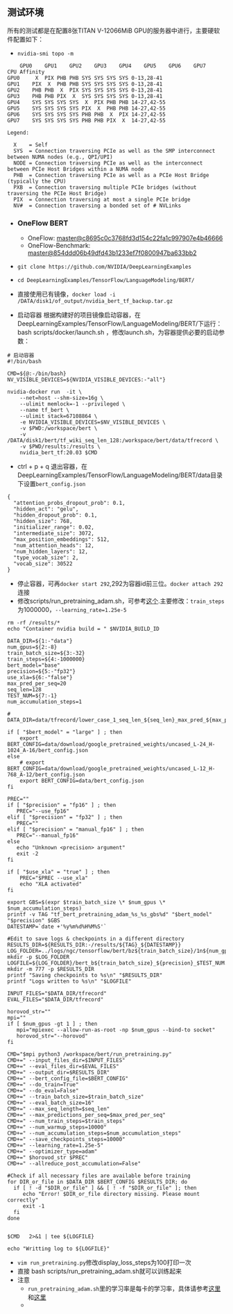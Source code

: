 ## 测试环境
所有的测试都是在配置8张TITAN V-12066MiB GPU的服务器中进行，主要硬软件配置如下：
- `nvidia-smi topo -m`  
```
	GPU0	GPU1	GPU2	GPU3	GPU4	GPU5	GPU6	GPU7	CPU Affinity
GPU0	 X 	PIX	PHB	PHB	SYS	SYS	SYS	SYS	0-13,28-41
GPU1	PIX	 X 	PHB	PHB	SYS	SYS	SYS	SYS	0-13,28-41
GPU2	PHB	PHB	 X 	PIX	SYS	SYS	SYS	SYS	0-13,28-41
GPU3	PHB	PHB	PIX	 X 	SYS	SYS	SYS	SYS	0-13,28-41
GPU4	SYS	SYS	SYS	SYS	 X 	PIX	PHB	PHB	14-27,42-55
GPU5	SYS	SYS	SYS	SYS	PIX	 X 	PHB	PHB	14-27,42-55
GPU6	SYS	SYS	SYS	SYS	PHB	PHB	 X 	PIX	14-27,42-55
GPU7	SYS	SYS	SYS	SYS	PHB	PHB	PIX	 X 	14-27,42-55

Legend:

  X    = Self
  SYS  = Connection traversing PCIe as well as the SMP interconnect between NUMA nodes (e.g., QPI/UPI)
  NODE = Connection traversing PCIe as well as the interconnect between PCIe Host Bridges within a NUMA node
  PHB  = Connection traversing PCIe as well as a PCIe Host Bridge (typically the CPU)
  PXB  = Connection traversing multiple PCIe bridges (without traversing the PCIe Host Bridge)
  PIX  = Connection traversing at most a single PCIe bridge
  NV#  = Connection traversing a bonded set of # NVLinks
```
- ### OneFlow BERT
  - OneFlow: [master@c8695c0c3768fd3d154c22fa1c997907e4b46666](https://github.com/Oneflow-Inc/oneflow)
  - OneFlow-Benchmark: [master@854ddd06b49dfd43b1233ef7f0800947ba633bb2](https://github.com/Oneflow-Inc/OneFlow-Benchmark)

- `git clone https://github.com/NVIDIA/DeepLearningExamples`
- `cd DeepLearningExamples/TensorFlow/LanguageModeling/BERT/`
- 直接使用已有镜像，`docker load -i /DATA/disk1/of_output/nvidia_bert_tf_backup.tar.gz`
- 启动容器 根据构建好的项目镜像启动容器，在DeepLearningExamples/TensorFlow/LanguageModeling/BERT/下运行：bash scripts/docker/launch.sh ，修改launch.sh，为容器提供必要的启动参数：
```
# 启动容器
#!/bin/bash

CMD=${@:-/bin/bash}
NV_VISIBLE_DEVICES=${NVIDIA_VISIBLE_DEVICES:-"all"}

nvidia-docker run  -it \
    --net=host --shm-size=16g \
    --ulimit memlock=-1 --privileged \
    --name tf_bert \
    --ulimit stack=67108864 \
    -e NVIDIA_VISIBLE_DEVICES=$NV_VISIBLE_DEVICES \
    -v $PWD:/workspace/bert \
    -v /DATA/disk1/bert/tf_wiki_seq_len_128:/workspace/bert/data/tfrecord \
    -v $PWD/results:/results \
    nvidia_bert_tf:20.03 $CMD
```
- ctrl + p + q 退出容器，在DeepLearningExamples/TensorFlow/LanguageModeling/BERT/data目录下设置`bert_config.json`
```
{
  "attention_probs_dropout_prob": 0.1,
  "hidden_act": "gelu",
  "hidden_dropout_prob": 0.1,
  "hidden_size": 768,
  "initializer_range": 0.02,
  "intermediate_size": 3072,
  "max_position_embeddings": 512,
  "num_attention_heads": 12,
  "num_hidden_layers": 12,
  "type_vocab_size": 2,
  "vocab_size": 30522
}
```
- 停止容器，可再`docker start 292`,292为容器id前三位。`docker attach 292`连接
- 修改scripts/run_pretraining_adam.sh，可参考[这个](https://github.com/Oneflow-Inc/DLPerf/blob/master/NVIDIADeepLearningExamples/TensorFlow/LanguageModeling/BERT/scripts/run_pretraining_adam.sh).主要修改：`train_steps`为1000000，`--learning_rate=1.25e-5`
```
rm -rf /results/*
echo "Container nvidia build = " $NVIDIA_BUILD_ID

DATA_DIR=${1:-"data"}
num_gpus=${2:-8}
train_batch_size=${3:-32}
train_steps=${4:-1000000}
bert_model="base"
precision=${5:-"fp32"}
use_xla=${6:-"false"}
max_pred_per_seq=20
seq_len=128
TEST_NUM=${7:-1}
num_accumulation_steps=1

# DATA_DIR=data/tfrecord/lower_case_1_seq_len_${seq_len}_max_pred_${max_pred_per_seq}_masked_lm_prob_0.15_random_seed_12345_dupe_factor_5_shard_1472_test_split_10/books_wiki_en_corpus

if [ "$bert_model" = "large" ] ; then
    export BERT_CONFIG=data/download/google_pretrained_weights/uncased_L-24_H-1024_A-16/bert_config.json
else
    # export BERT_CONFIG=data/download/google_pretrained_weights/uncased_L-12_H-768_A-12/bert_config.json
    export BERT_CONFIG=data/bert_config.json
fi

PREC=""
if [ "$precision" = "fp16" ] ; then
   PREC="--use_fp16"
elif [ "$precision" = "fp32" ] ; then
   PREC=""
elif [ "$precision" = "manual_fp16" ] ; then
   PREC="--manual_fp16"
else
   echo "Unknown <precision> argument"
   exit -2
fi

if [ "$use_xla" = "true" ] ; then
    PREC="$PREC --use_xla"
    echo "XLA activated"
fi

export GBS=$(expr $train_batch_size \* $num_gpus \* $num_accumulation_steps)
printf -v TAG "tf_bert_pretraining_adam_%s_%s_gbs%d" "$bert_model" "$precision" $GBS
DATESTAMP=`date +'%y%m%d%H%M%S'`

#Edit to save logs & checkpoints in a different directory
RESULTS_DIR=${RESULTS_DIR:-/results/${TAG}_${DATESTAMP}}
LOG_FOLDER=../logs/ngc/tensorflow/bert/bz${train_batch_size}/1n${num_gpus}g
mkdir -p $LOG_FOLDER
LOGFILE=${LOG_FOLDER}/bert_b${train_batch_size}_${precision}_$TEST_NUM.log
mkdir -m 777 -p $RESULTS_DIR
printf "Saving checkpoints to %s\n" "$RESULTS_DIR"
printf "Logs written to %s\n" "$LOGFILE"

INPUT_FILES="$DATA_DIR/tfrecord"
EVAL_FILES="$DATA_DIR/tfrecord"

horovod_str=""
mpi=""
if [ $num_gpus -gt 1 ] ; then
   mpi="mpiexec --allow-run-as-root -np $num_gpus --bind-to socket"
   horovod_str="--horovod"
fi

CMD="$mpi python3 /workspace/bert/run_pretraining.py"
CMD+=" --input_files_dir=$INPUT_FILES"
CMD+=" --eval_files_dir=$EVAL_FILES"
CMD+=" --output_dir=$RESULTS_DIR"
CMD+=" --bert_config_file=$BERT_CONFIG"
CMD+=" --do_train=True"
CMD+=" --do_eval=False"
CMD+=" --train_batch_size=$train_batch_size"
CMD+=" --eval_batch_size=16"
CMD+=" --max_seq_length=$seq_len"
CMD+=" --max_predictions_per_seq=$max_pred_per_seq"
CMD+=" --num_train_steps=$train_steps"
CMD+=" --num_warmup_steps=10000"
CMD+=" --num_accumulation_steps=$num_accumulation_steps"
CMD+=" --save_checkpoints_steps=10000"
CMD+=" --learning_rate=1.25e-5"
CMD+=" --optimizer_type=adam"
CMD+=" $horovod_str $PREC"
CMD+=" --allreduce_post_accumulation=False"

#Check if all necessary files are available before training
for DIR_or_file in $DATA_DIR $BERT_CONFIG $RESULTS_DIR; do
  if [ ! -d "$DIR_or_file" ] && [ ! -f "$DIR_or_file" ]; then
     echo "Error! $DIR_or_file directory missing. Please mount correctly"
     exit -1
  fi
done


$CMD   2>&1 | tee ${LOGFILE}

echo "Writting log to ${LOGFILE}"
```
- `vim run_pretraining.py`修改display_loss_steps为100打印一次
- 直接 bash scripts/run_pretraining_adam.sh就可以训练起来
- 注意
  - `run_pretraining_adam.sh`里的学习率是每卡的学习率，具体请参考[这里](https://github.com/NVIDIA/DeepLearningExamples/blob/master/TensorFlow/LanguageModeling/BERT/run_pretraining.py#L604)和[这里](https://github.com/NVIDIA/DeepLearningExamples/blob/master/TensorFlow/LanguageModeling/BERT/scripts/run_pretraining_adam.sh#L77)
  - 